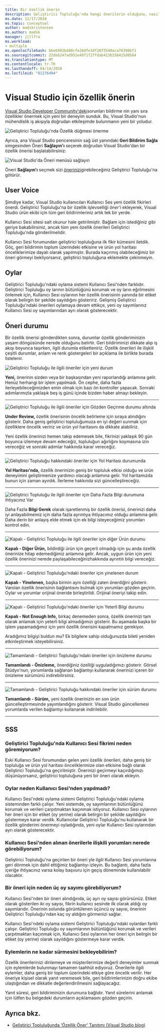 ```yaml
---
title: Bir özellik önerin
description: Geliştirici Topluluğu'nda hangi önerilerin olduğunu, nasıl öneri yapılacağını ve Visual Studio yol haritasında Microsoft tarafından önerilerin nasıl kullanıldığını açıklar.
ms.date: 12/17/2018
ms.topic: conceptual
author: madskristensen
ms.author: madsk
manager: jillfra
ms.workload:
- multiple
ms.openlocfilehash: bbe6992bd48cfe28dfe3df20f5540aca76390bf1
ms.sourcegitcommit: 22deb247ad951e4971f27fdab413b158415d0584
ms.translationtype: MT
ms.contentlocale: tr-TR
ms.lasthandoff: 04/14/2020
ms.locfileid: "81276494"
---
```

# <a name="suggest-a-feature-for-visual-studio"></a>Visual Studio için özellik önerin

[Visual Studio Developer Community'deki](https://developercommunity.visualstudio.com)sorunları bildirme nin yanı sıra özellikler önermek için yeni bir deneyim sunduk. Bu, Visual Studio'nun mühendislik iş akışıyla doğrudan etkileşimde bulunmanın yeni bir yoludur.

![Geliştirici Topluluğu'nda Özellik düğmesi önerme](media/suggest-a-feature/suggest-feature-button.png)

Ayrıca, ana Visual Studio penceresinin sağ üst yanındaki **Geri Bildirim Sağla** simgesinden Öneri **Sağlayın'ı** seçerek doğrudan Visual Studio'dan bir özellik önerisi başlatabilirsiniz:

![Visual Studio'da Öneri menüsü sağlayın](media/suggest-a-feature/provide-suggestion.png)

Öneri **Sağlayın'ı** seçmek sizi [önerinizi](https://developercommunity.visualstudio.com)girebileceğiniz Geliştirici Topluluğu'na götürür.

## <a name="user-voice"></a>User Voice

Şimdiye kadar, Visual Studio kullanıcıları Kullanıcı Ses yeni özellik fikirleri önerdi. Geliştirici Topluluğu'na bir özellik işlevselliği *öner'i* ekleyerek, Visual Studio ürün ekibi için tüm geri bildirimleriniz artık tek bir yerde.

Kullanıcı Sesi sitesi salt okunur hale getirilmiştir. Bağlam için istediğiniz gibi geriye bakabilirsiniz, ancak tüm yeni özellik önerileri Geliştirici Topluluğu'nda gönderilmelidir.

Kullanıcı Sesi forumundan geliştirici topluluğuna ilk fikir kümesini iletdik. Göç, geri bildirimin toplum üzerindeki etkisine ve ürün yol haritası önceliklerimize dayalı olarak yapılmıştır. Burada kaçırmış olabileceğimiz bir öneri görmeyi bekliyorsanız, geliştirici topluluğuna eklemekte çekinmeyin.

## <a name="votes"></a>Oylar

Geliştirici Topluluğu'ndaki oylama sistemi Kullanıcı Sesi'nden farklıdır. Geliştirici Topluluğu oy larının bütünlüğünü korumak ve oy ların eğrilmesini önlemek için, Kullanıcı Sesi oylarının her özellik önerisinin yanında bir etiket olarak belirgin bir şekilde sayıldığını gösteririz. Gelişmiş Geliştirici Topluluğu'ndaki önerileri oylamaya devam ettikçe, yeni oy sayımlarınız Kullanıcı Sesi oy sayımlarından ayrı olarak gösterecektir.

## <a name="suggestion-status"></a>Öneri durumu

Bir özellik önerisi gönderdikten sonra, durumlar özellik gönderiminizin yaşam döngüsünde nerede olduğunu belirtir. Geri bildiriminizi dikkate alıp iş akışı boyunca taşırken, ilgili durumla etiketleniriz. Özellik önerileri ile ilişkili çeşitli durumlar, anlam ve renk göstergeleri bir açıklama ile birlikte burada listelenir.

![Geliştirici Topluluğu ile ilgili öneriler için yeni durum](../ide/media/SuggestStates/New.jpg)

**Yeni,** önerinin sizden veya bir başkasından yeni raporlandığı anlamına gelir. Henüz herhangi bir işlem yapılmadı. Ön cephe, daha fazla ilerleyebileceğimizden emin olmak için bazı ön kontroller yapacak. Sonraki adımlarımızla yaklaşık beş iş günü içinde bizden haber almayı bekleyin.

- - -

![Geliştirici Topluluğu ile ilgili öneriler için Gözden Geçirme durumu altında](../ide/media/SuggestStates/UnderReview.jpg)

**Under Review,** özellik önerisinin öncelik belirleme için sıraya alındığını gösterir. Daha geniş geliştirici topluluğumuza en iyi değeri sunmak için özelliklere öncelik veririz ve ürün yol haritasını da dikkate alabiliriz.

Yeni özellik önerinizi hemen takip edemesek bile, fikrinizi yaklaşık 90 gün boyunca izlemeye devam edeceğiz, topluluğun ağırlığını koymasına izin vereceğiz ve sonraki adımlar hakkında karar vereceğiz.

- - -

![Geliştirici Topluluğu hakkındaki öneriler için Yol Haritası durumunda](../ide/media/SuggestStates/OnRoadmap.jpg)

**Yol Haritası'nda,** özellik önerinizin geniş bir topluluk etkisi olduğu ve ürün deneyimini geliştirmenize yardımcı olacağı anlamına gelir. Yol haritamızda bunun için zaman ayırdık. İlerleme hakkında sizi güncelleştireceğiz.

- - -

![Geliştirici Topluluğu ile ilgili öneriler için Daha Fazla Bilgi durumuna ihtiyacınız Var](../ide/media/SuggestStates/NeedMoreInfo.jpg)

Daha Fazla **Bilgi Gerek** olarak işaretlenmiş bir özellik önerisi, önerinizi daha iyi anlayabilmemiz için daha fazla ayrıntıya ihtiyacımız olduğu anlamına gelir. Daha derin bir anlayış elde etmek için ek bilgi isteyeceğimiz yorumları kontrol edin.

- - -

![Kapalı - Geliştirici Topluluğu ile ilgili öneriler için diğer Ürün durumu](../ide/media/SuggestStates/ClosedOtherProduct.jpg)

**Kapalı - Diğer Ürün,** bildirdiği ürün için geçerli olmadığı için şu anda özellik önerinize hitap edemediğimiz anlamına gelir. Ancak, uygun ürün için yeni özellik önerinizi nerede paylaşabileceğinizhakkında ayrıntılı bilgi vereceğiz.

- - -

![Kapalı - Geliştirici Topluluğu'ndaki öneriler için yinelenen durum](../ide/media/SuggestStates/ClosedDuplicate.jpg)

**Kapalı - Yinelenen,** başka birinin aynı özelliği zaten önerdiğini gösterir. Varolan özellik önerisinin bağlantısını bulmak için yorumları gözden geçirin. Oylar ve yorumlar orijinal öneride birleştirildi. Orijinal öneriyi takip edin.

- - -

![Kapalı - Geliştirici Topluluğu'ndaki öneriler için Yeterli Bilgi durumu](../ide/media/SuggestStates/ClosedNotEnoughInfo.jpg)

**Kapalı - Not Enough Info,** birkaç denemeden sonra, özellik önerinizi tam olarak anlamak için yeterli bilgi almadığımızı gösterir. Bu aşamada başka bir işlem yapamadığımız için yeni özellik önerisini kapatmamız gerekiyor.

Aradığımız bilgiyi buldun mu? Ek bilgilere sahip olduğunuzda bileti yeniden etkinleştirmek isteyebilirsiniz.

- - -

![Tamamlandı - Geliştirici Topluluğu'ndaki öneriler için önizleme durumu](../ide/media/SuggestStates/CompletedPreview.jpg)

**Tamamlandı - Önizleme,** önerdiğiniz özelliği uyguladığımızı gösterir. Görsel Stüdyo'nun, yorumlarda sağlanan bağlantıyı kullanarak önerinizi içeren bir önizleme sürümünü indirebilirsiniz.

- - -

![Tamamlandı - Geliştirici Topluluğu hakkındaki öneriler için sürüm durumu](../ide/media/SuggestStates/CompletedRelease.jpg)

**Tamamlandı - Sürüm,** yeni özellik önerinizin en son ürün güncelleştirmesinde yayımlandığını gösterir. Visual Studio güncellemesi yorumlarda verilen bağlantıyı kullanarak indirilebilir.

- - -

## <a name="faq"></a>SSS

### <a name="why-cant-i-see-my-user-voice-idea-in-developer-community"></a>Geliştirici Topluluğu'nda Kullanıcı Sesi fikrimi neden göremiyorum?

Eski Kullanıcı Sesi forumundan gelen yeni özellik önerileri, daha geniş bir topluluğa ve ürün yol haritası önceliklerimize olan etkisine bağlı olarak Geliştirici Topluluğu'na geçirilmiştir. Önerinizi geçirmeyi kaçırdığımızı düşünüyorsanız, geliştirici topluluğuna yeni bir öneri olarak ekleyin.

### <a name="why-have-the-votes-not-been-carried-over-from-user-voice"></a>Oylar neden Kullanıcı Sesi'nden yapılmadı?

Kullanıcı Sesi'ndeki oylama sistemi Geliştirici Topluluğu'ndaki oylama sisteminden farklı çalışır. Yeni sistemde, oy sayımlarının bütünlüğünü korumak ve verileri çarpıtmaktan kaçınmak istiyoruz. Kullanıcı Sesi oylarının her öneri için bir etiket (oy yerine) olarak belirgin bir şekilde sayıldığını göstermeye karar verdik. Kullanıcılar Geliştirici Topluluğu'nu kullanarak bir özellik gönderimi önermeyi oyladığında, yeni oylar Kullanıcı Sesi oylarından ayrı olarak gösterecektir.

### <a name="where-can-i-see-comments-associated-with-the-suggestions-imported-from-user-voice"></a>Kullanıcı Sesi'nden alınan önerilerle ilişkili yorumları nerede görebiliyorum?

Geliştirici Topluluğu'na geçirilen bir öneri yle ilgili Kullanıcı Sesi yorumlarına geri dönmek için dahil ettiğimiz bağlantıyı izleyin. Bu bağlantı, daha fazla içeriğe ihtiyacınız varsa kolay başvuru için geçiş döneminde kullanılabilir olacaktır.

### <a name="why-can-i-see-three-vote-counts-for-a-suggestion"></a>Bir öneri için neden üç oy sayımı görebiliyorum?

Kullanıcı Sesi'nden bir öneri alındığında, üç ayrı oy sayısı görürsünüz. Etiket olarak gösterilen iki oy sayısı, fikrin kullanıcı sesinde ilk olarak aldığı oy sayımlarıdır. Önerinin solunda görüntülenen üçüncü oy sayısı, önerinin Geliştirici Topluluğu'ndan kaç oy aldığını görmenizi sağlar.

Kullanıcı Sesi'ndeki oylama sistemi Geliştirici Topluluğu'ndaki oylardan farklı çalışır. Geliştirici Topluluğu oy sayımlarının bütünlüğünü korumak ve verileri çarpıtmaktan kaçınmak için, Kullanıcı Sesi oylarının her öneri için belirgin bir etiket (oy yerine) olarak sayıldığını göstermeye karar verdik.

### <a name="how-long-can-i-expect-actions-to-take"></a>Eylemlerin ne kadar sürmesini bekleyebilirim?

Özellik önerilerinizi dinlemeye ve müşterilerimize değerli deneyimler sunmak için eylemlerde bulunmayı tamamen taahhüt ediyoruz. Önerilerle ilgili eylemler, daha geniş bir toplum üzerindeki etkiye göre öncelik verilir. Her öneriye kişisel olarak yanıt veremesek bile, geri bildirimlerinizin doğru ekibe ulaştığından ve dikkatle değerlendirilmesini sağlayacağız.

Yanıt süresi, geri bildiriminizin durumuna bağlıdır. Yanıt sürelerini anlamak için lütfen bu belgedeki durumların açıklamasını gözden geçirin.

## <a name="see-also"></a>Ayrıca bkz.

- [Geliştirici Topluluğunda 'Özellik Öner' Tanıtımı (Visual Studio blog)](https://devblogs.microsoft.com/visualstudio/introducing-suggest-a-feature-in-developer-community/?utm_source=vs_developer_news&utm_medium=referral)
